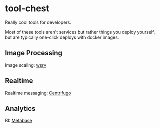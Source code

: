 # tool-chest
Really cool tools for developers.

Most of these tools aren't services but rather things you deploy yourself, but are typically one-click deploys with docker images.

## Image Processing
Image scaling: [wsrv](https://wsrv.nl/)

## Realtime
Realtime messaging: [Centrifugo](https://centrifugal.dev/)

## Analytics
BI: [Metabase](https://www.metabase.com/start/oss/)
